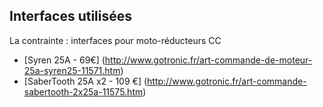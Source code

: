 ## Interfaces utilisées

La contrainte : interfaces pour moto-réducteurs CC 

* [Syren 25A - 69€] (http://www.gotronic.fr/art-commande-de-moteur-25a-syren25-11571.htm)
* [SaberTooth 25A x2 - 109 €] (http://www.gotronic.fr/art-commande-sabertooth-2x25a-11575.htm)
